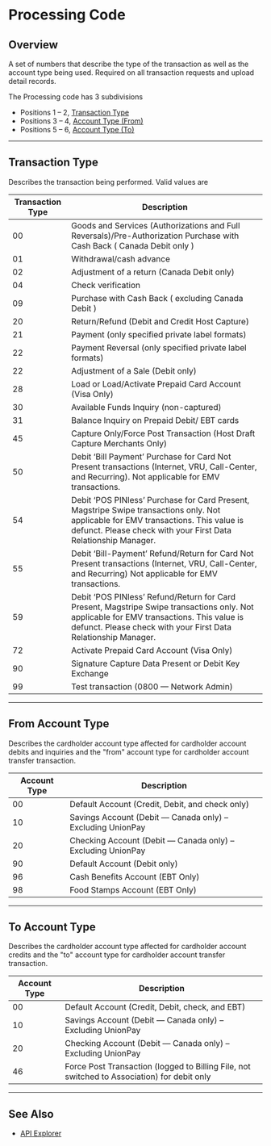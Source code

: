 # Processing Code

## Overview

A set of numbers that describe the type of the transaction as well as the account type being used. Required on all transaction requests and upload detail records.

The Processing code has 3 subdivisions 

- Positions 1 – 2, [Transaction Type](#transaction-type)
- Positions 3 – 4, [Account Type (From)](#from-account-type)
- Positions 5 – 6, [Account Type (To)](#to-account-type)

---

## Transaction Type

Describes the transaction being performed. Valid values are

| Transaction Type | Description |
| ------ | ------ |
| 00 | Goods and Services (Authorizations and Full Reversals)/Pre-Authorization Purchase with Cash Back ( Canada Debit only ) |
| 01 | Withdrawal/cash advance |
| 02 | Adjustment of a return (Canada Debit only) |
| 04 | Check verification |
| 09 | Purchase with Cash Back ( excluding Canada Debit ) |
| 20 | Return/Refund (Debit and Credit Host Capture) |
| 21 | Payment (only specified private label formats) |
| 22 | Payment Reversal (only specified private label formats) |
| 22 | Adjustment of a Sale (Debit only) |
| 28 | Load or Load/Activate Prepaid Card Account (Visa Only) |
| 30 | Available Funds Inquiry (non-captured) |
| 31 | Balance Inquiry on Prepaid Debit/ EBT cards |
| 45 | Capture Only/Force Post Transaction (Host Draft Capture Merchants Only) |
| 50 | Debit ‘Bill Payment’ Purchase for Card Not Present transactions (Internet, VRU, Call-Center, and Recurring). Not applicable for EMV transactions. |
| 54 | Debit ‘POS PINless’ Purchase for Card Present, Magstripe Swipe transactions only. Not applicable for EMV transactions. This value is defunct. Please check with your First Data Relationship Manager. |
| 55 | Debit ‘Bill-Payment’ Refund/Return for Card Not Present transactions (Internet, VRU, Call-Center, and Recurring) Not applicable for EMV transactions. |
| 59 | Debit ‘POS PINless’ Refund/Return for Card Present, Magstripe Swipe transactions only. Not applicable for EMV transactions. This value is defunct. Please check with your First Data Relationship Manager. |
| 72 | Activate Prepaid Card Account (Visa Only) |
| 90 | Signature Capture Data Present or Debit Key Exchange |
| 99 | Test transaction (0800 — Network Admin) |

---

## From Account Type

Describes the cardholder account type affected for cardholder account debits and inquiries and the "from" account type for cardholder account transfer transaction.

| Account Type | Description |
| ------ | ------ |
| 00 | Default Account (Credit, Debit, and check only) |
| 10 | Savings Account (Debit — Canada only) – Excluding UnionPay |
| 20 | Checking Account (Debit — Canada only) – Excluding UnionPay |
| 90 | Default Account (Debit only) |
| 96 | Cash Benefits Account (EBT Only) |
| 98 | Food Stamps Account (EBT Only) |

---

## To Account Type

Describes the cardholder account type affected for cardholder account credits and the "to" account type for cardholder account transfer transaction.

| Account Type | Description |
| ------ | ------ |
| 00 | Default Account (Credit, Debit, check, and EBT) |
| 10 | Savings Account (Debit — Canada only) – Excluding UnionPay |
| 20 | Checking Account (Debit — Canada only) – Excluding UnionPay |
| 46 | Force Post Transaction (logged to Billing File, not switched to Association) for debit only |

---

## See Also

- [API Explorer](url)
